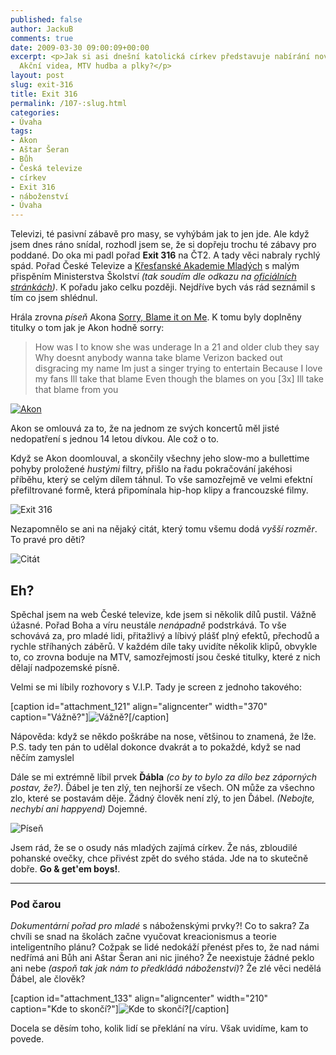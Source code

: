 ```yaml
---
published: false
author: JackuB
comments: true
date: 2009-03-30 09:00:09+00:00
excerpt: <p>Jak si asi dnešní katolická církev představuje nabírání nových oveček?
  Akční videa, MTV hudba a plky?</p>
layout: post
slug: exit-316
title: Exit 316
permalink: /107-:slug.html
categories:
- Úvaha
tags:
- Akon
- Aštar Šeran
- Bůh
- Česká televize
- církev
- Exit 316
- náboženství
- Úvaha
---
```


Televizi, té pasivní zábavě pro masy, se vyhýbám jak to jen jde. Ale když jsem dnes ráno snídal, rozhodl jsem se, že si dopřeju trochu té zábavy pro poddané. Do oka mi padl pořad **Exit 316** na ČT2. A tady věci nabraly rychlý spád. Pořad České Televize a [Křesťanské Akademie Mladých](http://www.kam.cz/) s malým přispěním Ministerstva Školství _(tak soudím dle odkazu na [oficiálních stránkách](http://www.exit316.cz/))_. K pořadu jako celku později. Nejdříve bych vás rád seznámil s tím co jsem shlédnul.





Hrála zrovna _píseň_ Akona [Sorry, Blame it on Me](http://www.youtube.com/watch?v=SeJ4jAoc2BM). K tomu byly doplněny titulky o tom jak je Akon hodně sorry:





<blockquote>
How was I to know she was underage
In a 21 and older club they say
Why doesnt anybody wanna take blame
Verizon backed out disgracing my name
Im just a singer trying to entertain
Because I love my fans Ill take that blame
Even though the blames on you [3x]
Ill take that blame from you
</blockquote>




[![Akon](http://jedenbod.cz/wp-content/uploads/2009/03/akon-300x140.jpg)](http://jedenbod.cz/wp-content/uploads/2009/03/akon.jpg)




Akon se omlouvá za to, že na jednom ze svých koncertů měl jisté nedopatření s jednou 14 letou dívkou. Ale což o to.

Když se Akon doomlouval, a skončily všechny jeho slow-mo a bullettime pohyby proložené _hustými_ filtry, přišlo na řadu pokračování jakéhosi příběhu, který se celým dílem táhnul. To vše samozřejmě ve velmi efektní přefiltrované formě, která připomínala hip-hop klipy a francouzské filmy.



![Exit 316](http://jedenbod.cz/wp-content/uploads/2009/03/exit.jpg)



Nezapomnělo se ani na nějaký citát, který tomu všemu dodá _vyšší rozměr_. To pravé pro děti?



![Citát](http://jedenbod.cz/wp-content/uploads/2009/03/holy.jpg)



## Eh?




Spěchal jsem na web České televize, kde jsem si několik dílů pustil. Vážně úžasné. Pořad Boha a víru neustále _nenápadně_ podstrkává. To vše schovává za, pro mladé lidi, přitažlivý a líbivý plášť plný efektů, přechodů a rychle stříhaných záběrů. V každém díle taky uvidíte několik klipů, obvykle to, co zrovna boduje na MTV, samozřejmostí jsou české titulky, které z nich dělají nadpozemské písně.

Velmi se mi líbily rozhovory s V.I.P. Tady je screen z jednoho takového:



[caption id="attachment_121" align="aligncenter" width="370" caption="Vážně?"]![Vážně?](http://jedenbod.cz/wp-content/uploads/2009/03/vira.jpg)[/caption]


Nápověda: když se někdo poškrábe na nose, většinou to znamená, že lže. P.S. tady ten pán to udělal dokonce dvakrát a to pokaždé, když se nad něčím zamyslel





Dále se mi extrémně líbil prvek **Ďábla** _(co by to bylo za dílo bez záporných postav, že?)_. Ďábel je ten zlý, ten nejhorší ze všech. ON může za všechno zlo, které se postavám děje. Žádný člověk není zlý, to jen Ďábel. _(Nebojte, nechybí ani happyend)_ Dojemné.



![Píseň](http://jedenbod.cz/wp-content/uploads/2009/03/song.jpg)



Jsem rád, že se o osudy nás mladých zajímá církev. Že nás, zbloudilé pohanské ovečky, chce přivést zpět do svého stáda. Jde na to skutečně dobře. **Go & get'em boys!**.





* * *




### Pod čarou




_Dokumentární pořad pro mladé_ s náboženskými prvky?! Co to sakra? Za chvíli se snad na školách začne vyučovat kreacionismus a teorie inteligentního plánu? Cožpak se lidé nedokáží přenést přes to, že nad námi nedřímá ani Bůh ani Aštar Šeran ani nic jiného? Že neexistuje žádné peklo ani nebe _(aspoň tak jak nám to předkládá náboženství)_? Že zlé věci nedělá Ďábel, ale člověk?



[caption id="attachment_133" align="aligncenter" width="210" caption="Kde to skončí?"]![Kde to skončí?](http://jedenbod.cz/wp-content/uploads/2009/03/mnich-210x300.jpg)[/caption]



Docela se děsím toho, kolik lidí se překlání na víru. Však uvidíme, kam to povede.
